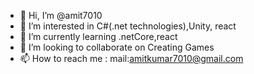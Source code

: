 - 👋 Hi, I’m @amit7010
- 👀 I’m interested in C#(.net technologies),Unity, react
- 🌱 I’m currently learning .netCore,react
- 💞️ I’m looking to collaborate on Creating Games
- 📫 How to reach me : mail:amitkumar7010@gmail.com

<!---
amit7010/amit7010 is a ✨ special ✨ repository because its `README.md` (this file) appears on your GitHub profile.
You can click the Preview link to take a look at your changes.
--->
